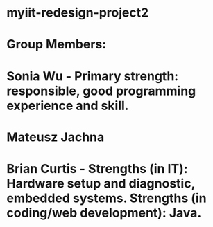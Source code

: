 # myiit-redesign-project2
# Group Members:
#   Sonia Wu - Primary strength: responsible, good programming experience and skill.
#   Mateusz Jachna
#   Brian Curtis - Strengths (in IT): Hardware setup and diagnostic, embedded systems. Strengths (in coding/web development): Java.